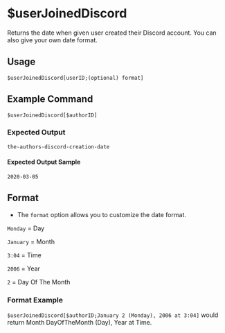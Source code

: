 # $userJoinedDiscord
Returns the date when given user created their Discord account. You can also give your own date format.

## Usage
```$userJoinedDiscord[userID;(optional) format]```

## Example Command
```$userJoinedDiscord[$authorID]```

### Expected Output
```the-authors-discord-creation-date```

#### Expected Output Sample
```2020-03-05```

## Format
- The `format` option allows you to customize the date format.

`Monday` = Day

`January` = Month

`3:04` = Time

`2006` = Year

`2` = Day Of The Month

### Format Example
`$userJoinedDiscord[$authorID;January 2 (Monday), 2006 at 3:04]` would return Month DayOfTheMonth (Day), Year at Time.

